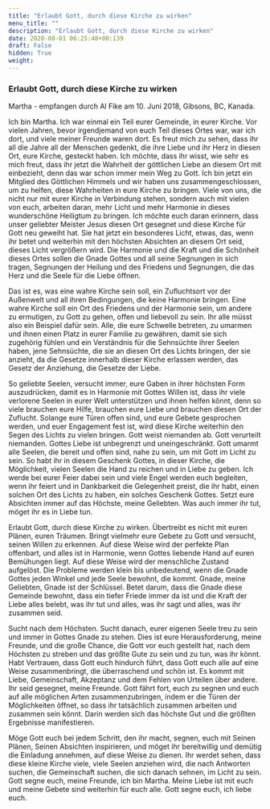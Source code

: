 ```yaml
---
title: "Erlaubt Gott, durch diese Kirche zu wirken"
menu_title: ""
description: "Erlaubt Gott, durch diese Kirche zu wirken"
date: 2020-08-01 06:25:48+00:139
draft: False
hidden: True
weight:
---
```

### Erlaubt Gott, durch diese Kirche zu wirken

Martha - empfangen durch Al Fike am 10. Juni 2018, Gibsons, BC, Kanada.

Ich bin Martha. Ich war einmal ein Teil eurer Gemeinde, in eurer Kirche. Vor vielen Jahren, bevor irgendjemand von euch Teil dieses Ortes war, war ich dort, und viele meiner Freunde waren dort. Es freut mich zu sehen, dass ihr all die Jahre all der Menschen gedenkt, die ihre Liebe und ihr Herz in diesen Ort, eure Kirche, gesteckt haben. Ich möchte, dass ihr wisst, wie sehr es mich freut, dass ihr jetzt die Wahrheit der göttlichen Liebe an diesem Ort mit einbezieht, denn das war schon immer mein Weg zu Gott. Ich bin jetzt ein Mitglied des Göttlichen Himmels und wir haben uns zusammengeschlossen, um zu helfen, diese Wahrheiten in eure Kirche zu bringen. Viele von uns, die nicht nur mit eurer Kirche in Verbindung stehen, sondern auch mit vielen von euch, arbeiten daran, mehr Licht und mehr Harmonie in dieses wunderschöne Heiligtum zu bringen. Ich möchte euch daran erinnern, dass unser geliebter Meister Jesus diesen Ort gesegnet und diese Kirche für Gott neu geweiht hat. Sie hat jetzt ein besonderes Licht, etwas, das, wenn ihr betet und weiterhin mit den höchsten Absichten an diesem Ort seid, dieses Licht vergrößern wird. Die Harmonie und die Kraft und die Schönheit dieses Ortes sollen die Gnade Gottes und all seine Segnungen in sich tragen, Segnungen der Heilung und des Friedens und Segnungen, die das Herz und die Seele für die Liebe öffnen.

Das ist es, was eine wahre Kirche sein soll, ein Zufluchtsort vor der Außenwelt und all ihren Bedingungen, die keine Harmonie bringen. Eine wahre Kirche soll ein Ort des Friedens und der Harmonie sein, um andere zu ermutigen, zu Gott zu gehen, offen und liebevoll zu sein. Ihr alle müsst also ein Beispiel dafür sein. Alle, die eure Schwelle betreten, zu umarmen und ihnen einen Platz in eurer Familie zu gewähren, damit sie sich zugehörig fühlen und ein Verständnis für die Sehnsüchte ihrer Seelen haben, jene Sehnsüchte, die sie an diesen Ort des Lichts bringen, der sie anzieht, da die Gesetze innerhalb dieser Kirche erlassen werden, das Gesetz der Anziehung, die Gesetze der Liebe.

So geliebte Seelen, versucht immer, eure Gaben in ihrer höchsten Form auszudrücken, damit es in Harmonie mit Gottes Willen ist, dass ihr viele verlorene Seelen in eurer Welt unterstützen und ihnen helfen könnt, denn so viele brauchen eure Hilfe, brauchen eure Liebe und brauchen diesen Ort der Zuflucht. Solange eure Türen offen sind, und eure Gebete gesprochen werden, und euer Engagement fest ist, wird diese Kirche weiterhin den Segen des Lichts zu vielen bringen. Gott weist niemanden ab. Gott verurteilt niemanden. Gottes Liebe ist unbegrenzt und uneingeschränkt. Gott umarmt alle Seelen, die bereit und offen sind, nahe zu sein, um mit Gott im Licht zu sein. So habt ihr in diesem Geschenk Gottes, in dieser Kirche, die Möglichkeit, vielen Seelen die Hand zu reichen und in Liebe zu geben. Ich werde bei eurer Feier dabei sein und viele Engel werden euch begleiten, wenn ihr feiert und in Dankbarkeit die Gelegenheit preist, die ihr habt, einen solchen Ort des Lichts zu haben, ein solches Geschenk Gottes. Setzt eure Absichten immer auf das Höchste, meine Geliebten. Was auch immer ihr tut, möget ihr es in Liebe tun.

Erlaubt Gott, durch diese Kirche zu wirken. Übertreibt es nicht mit euren Plänen, euren Träumen. Bringt vielmehr eure Gebete zu Gott und versucht, seinen Willen zu erkennen. Auf diese Weise wird der perfekte Plan offenbart, und alles ist in Harmonie, wenn Gottes liebende Hand auf euren Bemühungen liegt. Auf diese Weise wird der menschliche Zustand aufgelöst. Die Probleme werden klein bis unbedeutend, wenn die Gnade Gottes jeden Winkel und jede Seele bewohnt, die kommt. Gnade, meine Geliebten, Gnade ist der Schlüssel. Betet darum, dass die Gnade diese Gemeinde bewohnt, dass ein tiefer Friede immer da ist und die Kraft der Liebe alles belebt, was ihr tut und alles, was ihr sagt und alles, was ihr zusammen seid.

Sucht nach dem Höchsten. Sucht danach, eurer eigenen Seele treu zu sein und immer in Gottes Gnade zu stehen. Dies ist eure Herausforderung, meine Freunde, und die große Chance, die Gott vor euch gestellt hat, nach dem Höchsten zu streben und das größte Gute zu sein und zu tun, was ihr könnt. Habt Vertrauen, dass Gott euch hindurch führt, dass Gott euch alle auf eine Weise zusammenbringt, die überraschend und schön ist. Es kommt mit Liebe, Gemeinschaft, Akzeptanz und dem Fehlen von Urteilen über andere. Ihr seid gesegnet, meine Freunde. Gott fährt fort, euch zu segnen und euch auf alle möglichen Arten zusammenzubringen, indem er die Türen der Möglichkeiten öffnet, so dass ihr tatsächlich zusammen arbeiten und zusammen sein könnt. Darin werden sich das höchste Gut und die größten Ergebnisse manifestieren.

Möge Gott euch bei jedem Schritt, den ihr macht, segnen, euch mit Seinen Plänen, Seinen Absichten inspirieren, und möget ihr bereitwillig und demütig die Einladung annehmen, auf diese Weise zu dienen. Ihr werdet sehen, dass diese kleine Kirche viele, viele Seelen anziehen wird, die nach Antworten suchen, die Gemeinschaft suchen, die sich danach sehnen, im Licht zu sein. Gott segne euch, meine Freunde, ich bin Martha. Meine Liebe ist mit euch und meine Gebete sind weiterhin für euch alle. Gott segne euch, ich liebe euch.
